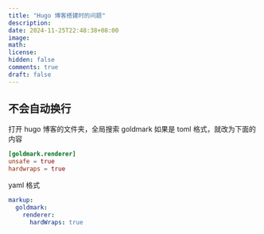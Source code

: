 ```yaml
---
title: "Hugo 博客搭建时的问题"
description: 
date: 2024-11-25T22:48:38+08:00
image: 
math: 
license: 
hidden: false
comments: true
draft: false
---
```


## 不会自动换行
打开 hugo 博客的文件夹，全局搜索 goldmark
如果是 toml 格式，就改为下面的内容
```toml
[goldmark.renderer]
unsafe = true
hardwraps = true

```
yaml 格式
```yaml
markup:
  goldmark:
    renderer:
      hardWraps: true
```